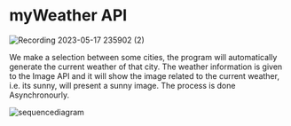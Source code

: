 # myWeather API


![Recording 2023-05-17 235902 (2)](https://github.com/Federico1196/myWeather_API/assets/65458679/b78d3e27-6cf4-417b-aace-edf3729d0e16)

We make a selection between some cities, the program will automatically generate the current weather of that city. The weather information is given to the Image API and it will show the image related to the current weather, i.e. its sunny, will present a sunny image. The process is done Asynchronourly. 



![sequencediagram](https://github.com/Federico1196/myWeather_API/assets/65458679/5a1baee5-4c6a-4e86-90ea-98707255dfce)





